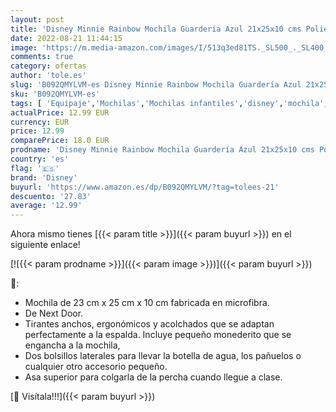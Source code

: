 ```yaml
---
layout: post
title: 'Disney Minnie Rainbow Mochila Guardería Azul 21x25x10 cms Poliéster 5 75L'
date: 2022-08-21 11:44:15
image: 'https://m.media-amazon.com/images/I/513q3ed81TS._SL500_._SL400_.jpg'
comments: true
category: ofertas
author: 'tole.es'
slug: 'B092QMYLVM-es Disney Minnie Rainbow Mochila Guardería Azul 21x25x10 cms...'
sku: 'B092QMYLVM-es'
tags: [ 'Equipaje','Mochilas','Mochilas infantiles','disney','mochila','🇪🇸', ]
actualPrice: 12.99 EUR
currency: EUR
price: 12.99
comparePrice: 18.0 EUR
prodname: 'Disney Minnie Rainbow Mochila Guardería Azul 21x25x10 cms Poliéster 5 75L'
country: 'es'
flag: '🇪🇸'
brand: 'Disney'
buyurl: 'https://www.amazon.es/dp/B092QMYLVM/?tag=tolees-21'
descuento: '27.83'
average: '12.99'
---
```


Ahora mismo tienes [{{< param title >}}]({{< param buyurl >}}) en el siguiente enlace!

[![{{< param prodname >}}]({{< param image >}})]({{< param buyurl >}})

🔎:

- Mochila de 23 cm x 25 cm x 10 cm fabricada en microfibra.
- De Next Door.
- Tirantes anchos, ergonómicos y acolchados que se adaptan perfectamente a la espalda. Incluye pequeño monederito que se engancha a la mochila,
- Dos bolsillos laterales para llevar la botella de agua, los pañuelos o cualquier otro accesorio pequeño.
- Asa superior para colgarla de la percha cuando llegue a clase.

[🛒 Visítala!!!]({{< param buyurl >}})
